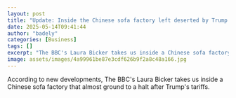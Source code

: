 ```yaml
---
layout: post
title: "Update: Inside the Chinese sofa factory left deserted by Trump tariffs"
date: 2025-05-14T09:41:44
author: "badely"
categories: [Business]
tags: []
excerpt: "The BBC's Laura Bicker takes us inside a Chinese sofa factory that almost ground to a halt after Trump's tariffs."
image: assets/images/4a99961be87e3cdf626b9f2a8c48a166.jpg
---
```


According to new developments, The BBC's Laura Bicker takes us inside a Chinese sofa factory that almost ground to a halt after Trump's tariffs.

